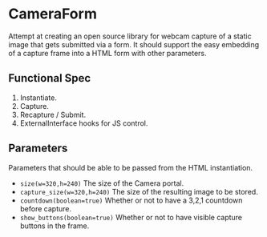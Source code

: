 CameraForm
==========
Attempt at creating an open source library for webcam capture of a static image that gets submitted via a form.  It should support the easy embedding of a capture frame into a HTML form with other parameters.  

Functional Spec
---------------
1. Instantiate.
1. Capture.
1. Recapture / Submit.
1. ExternalInterface hooks for JS control.

Parameters
----------
Parameters that should be able to be passed from the HTML instantiation.

* `size(w=320,h=240)`
  The size of the Camera portal.
* `capture_size(w=320,h=240)`
  The size of the resulting image to be stored.
* `countdown(boolean=true)`
  Whether or not to have a 3,2,1 countdown before capture.
* `show_buttons(boolean=true)`
  Whether or not to have visible capture buttons in the frame.
